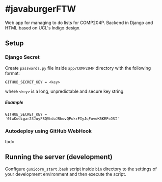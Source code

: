 # #javaburgerFTW

Web app for managing to do lists for COMP204P. Backend in Django and HTML based on UCL's Indigo design. 

## Setup

### Django Secret 

Create `passwords.py` file inside `app/COMP204P` directory with the following format:

    GITHUB_SECRET_KEY = <key>

where `<key>` is a long, unpredictable and secure key string. 

##### Example
    GITHUB_SECRET_KEY = '0twKwdigar23JuyFSQVhdoJRhwvQPukrFIyJqFovwK5KRPsOSI'

### Autodeploy using GitHub WebHook

todo

## Running the server (development)

Configure `gunicorn_start.bash` script inside `bin` directory to the settings of your development environment and then execute the script. 